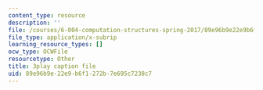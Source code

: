```yaml
---
content_type: resource
description: ''
file: /courses/6-004-computation-structures-spring-2017/89e96b9e22e9b6f1272b7e695c7238c7_PmOq8G_hs4o.srt
file_type: application/x-subrip
learning_resource_types: []
ocw_type: OCWFile
resourcetype: Other
title: 3play caption file
uid: 89e96b9e-22e9-b6f1-272b-7e695c7238c7
---
```

